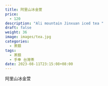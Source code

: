 ```yaml
---
title: 阿里山冰金萱
price:
  - 120
description: "Ali mountain Jinxuan iced tea "
draft: false
weight: 36
image: images/tea.jpg
categories:
  - 茶類
tags:
  - 茶類
  - 手奉 台灣茶
date: 2023-08-11T23:15:08+08:00
---
```


 阿里山冰金萱
